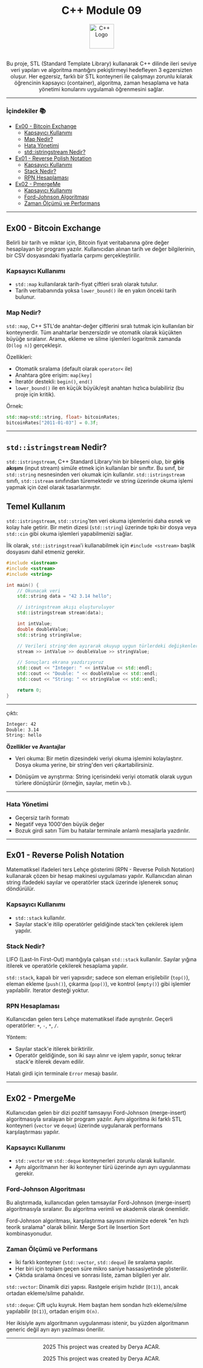<div align="center">
  <h1>C++ Module 09</h1> <img src="https://cdn-icons-png.flaticon.com/512/6132/6132222.png" alt="C++ Logo" width="65"></br></br>
</div>

<p align="center">
  Bu proje, STL (Standard Template Library) kullanarak C++ dilinde ileri seviye veri yapıları ve algoritma mantığını pekiştirmeyi hedefleyen 3 egzersizten oluşur. Her egzersiz, farklı bir STL konteyneri ile çalışmayı zorunlu kılarak öğrencinin kapsayıcı (container), algoritma, zaman hesaplama ve hata yönetimi konularını uygulamalı öğrenmesini sağlar.
</p>

---

### İçindekiler 📚
  - [Ex00 - Bitcoin Exchange](#ex00)
    - [Kapsayıcı Kullanımı](#kapsayici-kullanimi)
    - [Map Nedir?](#map-nedir)
    - [Hata Yönetimi](#hata-yonetimi)
    - [std::istringstream Nedir?](std::istringstream-nedir)
  - [Ex01 - Reverse Polish Notation](#ex02)
    - [Kapsayıcı Kullanımı](#ex01-kapsayici-kullanimi)
    - [Stack Nedir?](#stack-nedir)
    - [RPN Hesaplaması](#rpn-hesaplamasi)
  - [Ex02 - PmergeMe](#ex02)
    - [Kapsayıcı Kullanımı](#ex02-kapsayici-kullanimi)
    - [Ford-Johnson Algoritması](#ford-johnson-algoritmasi)
    - [Zaman Ölçümü ve Performans](#zaman-olcumu-ve-performans)

---

## <a name="ex00"></a>Ex00 - Bitcoin Exchange
Belirli bir tarih ve miktar için, Bitcoin fiyat veritabanına göre değer hesaplayan bir program yazılır. Kullanıcıdan alınan tarih ve değer bilgilerinin, bir CSV dosyasındaki fiyatlarla çarpımı gerçekleştirilir.

### <a name="kapsayici-kullanimi"></a>Kapsayıcı Kullanımı
- `std::map` kullanılarak tarih-fiyat çiftleri sıralı olarak tutulur.
- Tarih veritabanında yoksa `lower_bound()` ile en yakın önceki tarih bulunur.

### <a name="map-nedir"></a>Map Nedir?
`std::map`, C++ STL'de anahtar-değer çiftlerini sıralı tutmak için kullanılan bir konteynerdir. 
Tüm anahtarlar benzersizdir ve otomatik olarak küçükten büyüğe sıralanır. Arama, ekleme ve silme işlemleri logaritmik zamanda (`O(log n)`) gerçekleşir.

Özellikleri:
- Otomatik sıralama (default olarak `operator<` ile)
- Anahtara göre erişim: `map[key]`
- İteratör destekli: `begin()`, `end()`
- `lower_bound()` ile en küçük büyük/eşit anahtarı hızlıca bulabiliriz (bu proje için kritik).

Örnek:
```cpp
std::map<std::string, float> bitcoinRates;
bitcoinRates["2011-01-03"] = 0.3f;
```

---

## <a name="std::istringstream-nedir"></a> `std::istringstream` Nedir?

`std::istringstream`, C++ Standard Library'nin bir bileşeni olup, bir **giriş akışını** (input stream) simüle etmek için kullanılan bir sınıftır. Bu sınıf, bir `std::string` nesnesinden veri okumak için kullanılır. `std::istringstream` sınıfı, `std::istream` sınıfından türemektedir ve string üzerinde okuma işlemi yapmak için özel olarak tasarlanmıştır.

## Temel Kullanım

`std::istringstream`, `std::string`'ten veri okuma işlemlerini daha esnek ve kolay hale getirir. Bir metin dizesi (`std::string`) üzerinde tıpkı bir dosya veya `std::cin` gibi okuma işlemleri yapabilmenizi sağlar.

İlk olarak, `std::istringstream`'i kullanabilmek için `#include <sstream>` başlık dosyasını dahil etmeniz gerekir.

```cpp
#include <iostream>
#include <sstream>
#include <string>

int main() {
    // Okunacak veri
    std::string data = "42 3.14 hello";

    // istringstream akışı oluşturuluyor
    std::istringstream stream(data);

    int intValue;
    double doubleValue;
    std::string stringValue;

    // Verileri string'den ayırarak okuyup uygun türlerdeki değişkenlere atıyoruz
    stream >> intValue >> doubleValue >> stringValue;

    // Sonuçları ekrana yazdırıyoruz
    std::cout << "Integer: " << intValue << std::endl;
    std::cout << "Double: " << doubleValue << std::endl;
    std::cout << "String: " << stringValue << std::endl;

    return 0;
}
```

---

çıktı:

```bash
Integer: 42
Double: 3.14
String: hello
```

**Özellikler ve Avantajlar**

- Veri okuma: Bir metin dizesindeki veriyi okuma işlemini kolaylaştırır. Dosya okuma yerine, bir string'den veri çıkartabilirsiniz.

- Dönüşüm ve ayrıştırma: String içerisindeki veriyi otomatik olarak uygun türlere dönüştürür (örneğin, sayılar, metin vb.).

---

### <a name="hata-yonetimi"></a>Hata Yönetimi
- Geçersiz tarih formatı
- Negatif veya 1000'den büyük değer
- Bozuk girdi satırı
Tüm bu hatalar terminale anlamlı mesajlarla yazdırılır.

---

## <a name="ex01"></a>Ex01 - Reverse Polish Notation

Matematiksel ifadeleri ters Lehçe gösterimi (RPN - Reverse Polish Notation) kullanarak çözen bir hesap makinesi uygulaması yapılır. Kullanıcıdan alınan string ifadedeki sayılar ve operatörler stack üzerinde işlenerek sonuç döndürülür.

### <a name="ex01-kapsayici-kullanimi"></a>Kapsayıcı Kullanımı
- `std::stack` kullanılır.
- Sayılar stack'e itilip operatörler geldiğinde stack'ten çekilerek işlem yapılır.

### <a name="stack-nedir"></a>Stack Nedir?
LIFO (Last-In First-Out) mantığıyla çalışan `std::stack` kullanılır. Sayılar yığına itilerek ve operatörle çekilerek hesaplama yapılır.

`std::stack`, kapalı bir veri yapısıdır; sadece son eleman erişilebilir (`top()`), eleman ekleme (`push()`), çıkarma (`pop()`), ve kontrol (`empty()`) gibi işlemler yapılabilir. 
Iterator desteği yoktur.

### <a name="rpn-hesaplamasi"></a>RPN Hesaplaması
Kullanıcıdan gelen ters Lehçe matematiksel ifade ayrıştırılır. 
Geçerli operatörler: `+`, `-`, `*`, `/`.

Yöntem:
- Sayılar stack'e itilerek biriktirilir.
- Operatör geldiğinde, son iki sayı alınır ve işlem yapılır, sonuç tekrar stack'e itilerek devam edilir.

Hatalı girdi için terminale `Error` mesajı basılır.

---

## <a name="ex02"></a>Ex02 - PmergeMe
Kullanıcıdan gelen bir dizi pozitif tamsayıyı Ford-Johnson (merge-insert) algoritmasıyla sıralayan bir program yazılır. Aynı algoritma iki farklı STL konteyneri (`vector` ve `deque`) üzerinde uygulanarak performans karşılaştırması yapılır.

### <a name="ex02-kapsayici-kullanimi"></a>Kapsayıcı Kullanımı
- `std::vector` ve `std::deque` konteynerleri zorunlu olarak kullanılır.
- Aynı algoritmanın her iki konteyner türü üzerinde ayrı ayrı uygulanması gerekir.

### <a name="ford-johnson-algoritmasi"></a>Ford-Johnson Algoritması
Bu alıştırmada, kullanıcıdan gelen tamsayılar Ford-Johnson (merge-insert) algoritmasıyla sıralanır. Bu algoritma verimli ve akademik olarak önemlidir.

Ford-Johnson algoritması, karşılaştırma sayısını minimize ederek "en hızlı teorik sıralama" olarak bilinir. Merge Sort ile Insertion Sort kombinasyonudur.


### <a name="zaman-olcumu-ve-performans"></a>Zaman Ölçümü ve Performans
- İki farklı konteyner (`std::vector`, `std::deque`) ile sıralama yapılır.
- Her biri için toplam geçen süre mikro saniye hassasiyetinde gösterilir.
- Çıktıda sıralama öncesi ve sonrası liste, zaman bilgileri yer alır.

`std::vector`: Dinamik dizi yapısı. Rastgele erişim hızlıdır (`O(1)`), ancak ortadan ekleme/silme pahalıdır.

`std::deque`: Çift uçlu kuyruk. Hem baştan hem sondan hızlı ekleme/silme yapılabilir (`O(1)`), ortadan erişim `O(n)`.

Her ikisiyle aynı algoritmanın uygulanması istenir, bu yüzden algoritmanın generic değil ayrı ayrı yazılması önerilir.

---

<p align="center">2025 This project was created by Derya ACAR.</p>



<p align="center">2025 This project was created by Derya ACAR.</p>

